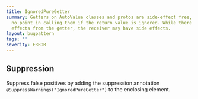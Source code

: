 ```yaml
---
title: IgnoredPureGetter
summary: Getters on AutoValue classes and protos are side-effect free, so there is
  no point in calling them if the return value is ignored. While there are no side
  effects from the getter, the receiver may have side effects.
layout: bugpattern
tags: ''
severity: ERROR
---
```


<!--
*** AUTO-GENERATED, DO NOT MODIFY ***
To make changes, edit the @BugPattern annotation or the explanation in docs/bugpattern.
-->



## Suppression
Suppress false positives by adding the suppression annotation `@SuppressWarnings("IgnoredPureGetter")` to the enclosing element.
